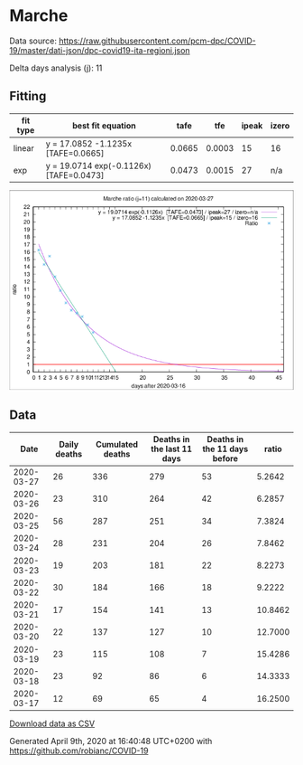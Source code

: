 # Marche

Data source: https://raw.githubusercontent.com/pcm-dpc/COVID-19/master/dati-json/dpc-covid19-ita-regioni.json

Delta days analysis (j): 11

## Fitting 
|fit type|best fit equation|tafe|tfe|ipeak|izero|
|-------|-----|--------|------|---|---|
|linear|y = 17.0852 -1.1235x  [TAFE=0.0665]|0.0665|0.0003|15|16|
|exp|y = 19.0714 exp(-0.1126x)  [TAFE=0.0473]|0.0473|0.0015|27|n/a|

![Plot](COVID-19_marche_j11_2020-03-27.png)

## Data
|Date|Daily deaths|Cumulated deaths|Deaths in the last 11 days|Deaths in the 11 days before|ratio|
|----|----------|-----------|-------|--------------------|-----|
|2020-03-27|26|336|279|53|5.2642|
|2020-03-26|23|310|264|42|6.2857|
|2020-03-25|56|287|251|34|7.3824|
|2020-03-24|28|231|204|26|7.8462|
|2020-03-23|19|203|181|22|8.2273|
|2020-03-22|30|184|166|18|9.2222|
|2020-03-21|17|154|141|13|10.8462|
|2020-03-20|22|137|127|10|12.7000|
|2020-03-19|23|115|108|7|15.4286|
|2020-03-18|23|92|86|6|14.3333|
|2020-03-17|12|69|65|4|16.2500|

[Download data as CSV](COVID-19_marche_j11_2020-03-27.csv)

Generated April 9th, 2020 at 16:40:48 UTC+0200 with https://github.com/robianc/COVID-19
